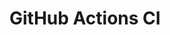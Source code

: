 # GitHub Actions CI



































































































































































































































































































































































































































































































































































































































































































































































































































































































































































































































































































































































































































































































































































































































































































































































































































































































































































































































































































































































































































































































































































































































































































































































































































































